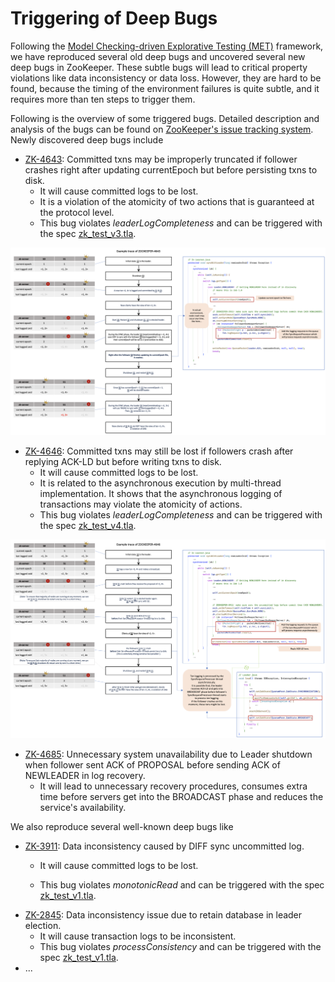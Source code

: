# Triggering of Deep Bugs

Following the [Model Checking-driven Explorative Testing (MET)](https://github.com/Lingzhi-Ouyang/MET) framework, we have reproduced several old deep bugs and uncovered several new deep bugs in ZooKeeper. These subtle bugs will lead to critical property violations like data inconsistency or data loss. However, they are hard to be found, because the timing of the environment failures is quite subtle, and it requires more than ten steps to trigger them. 

Following is the overview of some triggered bugs. Detailed description and analysis of the bugs can be found on [ZooKeeper's issue tracking system](https://issues.apache.org/jira/projects/ZOOKEEPER/issues). Newly discovered deep bugs include 

- [ZK-4643](https://issues.apache.org/jira/browse/ZOOKEEPER-4643): Committed txns may be improperly truncated if follower crashes right after updating currentEpoch but before persisting txns to disk.
  - It will cause committed logs to be lost.
  - It is a violation of the atomicity of two actions that is guaranteed at the protocol level.
  - This bug violates *leaderLogCompleteness* and can be triggered with the spec [zk_test_v3.tla](zk_test_v3/zk_test_v3.tla).

![trace-zk-4643](pic/Trace-ZK-4643.png)

- [ZK-4646](https://issues.apache.org/jira/browse/ZOOKEEPER-4646): Committed txns may still be lost if followers crash after replying ACK-LD but before writing txns to disk.
  - It will cause committed logs to be lost.
  - It is related to the asynchronous execution by multi-thread implementation. It shows that the asynchronous logging of transactions may violate the atomicity of actions.
  - This bug violates *leaderLogCompleteness* and can be triggered with the spec [zk_test_v4.tla](zk_test_v4/zk_test_v4.tla).

![trace-zk-4646](pic/Trace-ZK-4646.png)

* [ZK-4685](https://issues.apache.org/jira/browse/ZOOKEEPER-4685): Unnecessary system unavailability due to Leader shutdown when follower sent ACK of PROPOSAL before sending ACK of NEWLEADER in log recovery.
  * It will lead to unnecessary recovery procedures, consumes extra time before servers get into the BROADCAST phase and reduces the service's availability. 





We also reproduce several well-known deep bugs like

* [ZK-3911](https://issues.apache.org/jira/browse/ZOOKEEPER-3911):  Data inconsistency caused by DIFF sync uncommitted log.

  - It will cause committed logs to be lost.

  - This bug violates *monotonicRead* and can be triggered with the spec [zk_test_v1.tla](zk_test_v1/zk_test_v1.tla).

- [ZK-2845](https://issues.apache.org/jira/browse/ZOOKEEPER-2845): Data inconsistency issue due to retain database in leader election.
  - It will cause transaction logs to be inconsistent.
  - This bug violates *processConsistency* and can be triggered with the spec [zk_test_v1.tla](zk_test_v1/zk_test_v1.tla).
- ...
